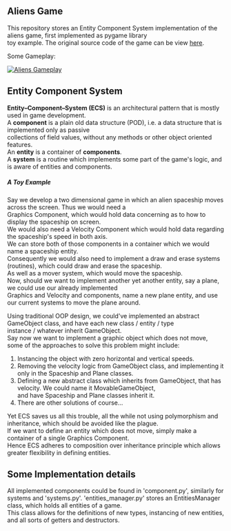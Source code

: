 ## Aliens Game
This repository stores an Entity Component System implementation of the aliens game, first implemented as pygame library  
toy example. The original source code of the game can be view [here](https://github.com/xamox/pygame/blob/master/examples/aliens.py).  
  
Some Gameplay:  
  
[![Aliens Gameplay](https://i.imgur.com/Z7Z2t2k.png)](https://streamable.com/iye6w)


## Entity Component System
**Entity–Component–System (ECS)** is an architectural pattern that is mostly used in game development.  
A **component** is a plain old data structure (POD), i.e. a data structure that is implemented only as passive  
collections of field values, without any methods or other object oriented features.  
An **entity** is a container of  **components**.  
A **system** is a routine which implements some part of the game's logic, and is aware of entities and components.  

##### A Toy Example
Say we develop a two dimensional game in which an alien spaceship moves across the screen. Thus we would need a  
Graphics Component, which would hold data concerning as to how to display the spaceship on screen.  
We would also need a Velocity Component which would hold data regarding the spaceship's speed in both axis.  
We can store both of those components in a container which we would name a spaceship entity.  
Consequently we would also need to implement a draw and erase systems (routines), which could draw and erase the spaceship.  
As well as a mover system, which would move the spaceship.  
Now, should we want to implement another yet another entity, say a plane, we could use our already implemented  
Graphics and Velocity and components, name a new plane entity, and use our current systems to move the plane around.  
  
Using traditional OOP design, we could've implemented an abstract GameObject class, and have each new class / entity / type  
instance / whatever inherit GameObject.  
Say now we want to implement a graphic object which does not move, some of the approaches to solve this problem might include:
1. Instancing the object with zero horizontal and vertical speeds.
2. Removing the velocity logic from GameObject class, and implementing it only in the Spaceship and Plane classes.
3. Defining a new abstract class which inherits from GameObject, that has velocity. We could name it MovableGameObject,  
and have Spaceship and Plane classes inherit it.
4. There are other solutions of course...
 
Yet ECS saves us all this trouble, all the while not using polymorphism and inheritance, which should be avoided like the plague.  
If we want to define an entity which does not move, simply make a container of a single Graphics Component.  
Hence ECS adheres to composition over inheritance principle which allows greater flexibility in defining entities.  

## Some Implementation details
All implemented components could be found in 'component.py', similarly for systems and 'systems.py'.
'entities_manager.py' stores an EntitiesManager class, which holds all entities of a game.  
This class allows for the definitions of new types, instancing of new entities, and all sorts of getters and destructors.